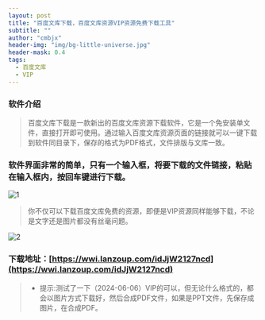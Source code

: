 ```yaml
---
layout: post
title: "百度文库下载，百度文库资源VIP资源免费下载工具"
subtitle: ""
author: "cmbjx"
header-img: "img/bg-little-universe.jpg"
header-mask: 0.4
tags:
  - 百度文库
  - VIP
---
```


### 软件介绍
> 百度文库下载是一款新出的百度文库资源下载软件，它是一个免安装单文件，直接打开即可使用。通过输入百度文库资源页面的链接就可以一键下载到软件同目录下，保存的格式为PDF格式，文件排版与文库一致。

### 软件界面非常的简单，只有一个输入框，将要下载的文件链接，粘贴在输入框内，按回车键进行下载。

![1](https://s2.loli.net/2024/06/04/gm9ZbIunxyA2aVG.png)

> 你不仅可以下载百度文库免费的资源，即便是VIP资源同样能够下载，不论是文字还是图片都没有丝毫问题。

![2](https://s2.loli.net/2024/06/04/a1d5wnjYypkEuNL.png)

### 下载地址：[https://wwi.lanzoup.com/idJjW2127ncd](https://wwi.lanzoup.com/idJjW2127ncd)

> - 提示:测试了一下（2024-06-06）VIP的可以，但无论什么格式的，都会以图片方式下载好，然后合成PDF文件，如果是PPT文件，先保存成图片，在合成PDF。
